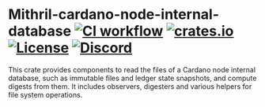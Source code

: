 # Mithril-cardano-node-internal-database [![CI workflow](https://github.com/input-output-hk/mithril/actions/workflows/ci.yml/badge.svg)](https://github.com/input-output-hk/mithril/actions/workflows/ci.yml) [![crates.io](https://img.shields.io/crates/v/mithril-cardano-node-internal-database.svg)](https://crates.io/crates/mithril-cardano-node-internal-database) [![License](https://img.shields.io/badge/license-Apache%202.0-blue?style=flat-square)](https://github.com/input-output-hk/mithril/blob/main/LICENSE) [![Discord](https://img.shields.io/discord/500028886025895936.svg?logo=discord&style=flat-square)](https://discord.gg/5kaErDKDRq)

This crate provides components to read the files of a Cardano node internal database, such as immutable files
and ledger state snapshots, and compute digests from them.
It includes observers, digesters and various helpers for file system operations.
